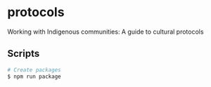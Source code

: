 # protocols
Working with Indigenous communities: A guide to cultural protocols

## Scripts

``` bash
# Create packages
$ npm run package
```
